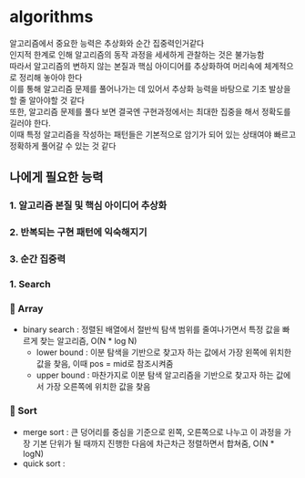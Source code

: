 # algorithms

알고리즘에서 중요한 능력은 추상화와 순간 집중력인거같다
<br/>
인지적 한계로 인해 알고리즘의 동작 과정을 세세하게 관찰하는 것은 불가능함
<br/>
따라서 알고리즘의 변하지 않는 본질과 핵심 아이디어를 추상화하여 머리속에 체계적으로 정리해 놓아야 한다
<br/>
이를 통해 알고리즘 문제를 풀어나가는 데 있어서 추상화 능력을 바탕으로 기초 발상을 할 줄 알아야할 것 같다
<br/>
또한, 알고리즘 문제를 풀다 보면 결국엔 구현과정에서는 최대한 집중을 해서 정확도를 길러야 한다. 
<br/>
이때 특정 알고리즘을 작성하는 패턴들은 기본적으로 암기가 되어 있는 상태여야 빠르고 정확하게 풀어갈 수 있는 것 같다

## 나에게 필요한 능력

### 1. 알고리즘 본질 및 핵심 아이디어 추상화
### 2. 반복되는 구현 패턴에 익숙해지기
### 3. 순간 집중력

### 1. Search

### 🎯 Array
- binary search : 정렬된 배열에서 절반씩 탐색 범위를 줄여나가면서 특정 값을 빠르게 찾는 알고리즘, O(N * log N)
  - lower bound : 이분 탐색을 기반으로 찾고자 하는 값에서 가장 왼쪽에 위치한 값을 찾음, 이때 pos = mid로 참조시켜줌
  - upper bound : 마찬가지로 이분 탐색 알고리즘을 기반으로 찾고자 하는 값에서 가장 오른쪽에 위치한 값을 찾음
 

### 🎹 Sort
- merge sort : 큰 덩어리를 중심을 기준으로 왼쪽, 오른쪽으로 나누고 이 과정을 가장 기본 단위가 될 때까지 진행한 다음에 차근차근 정렬하면서 합쳐줌, O(N * logN)
- quick sort :  

